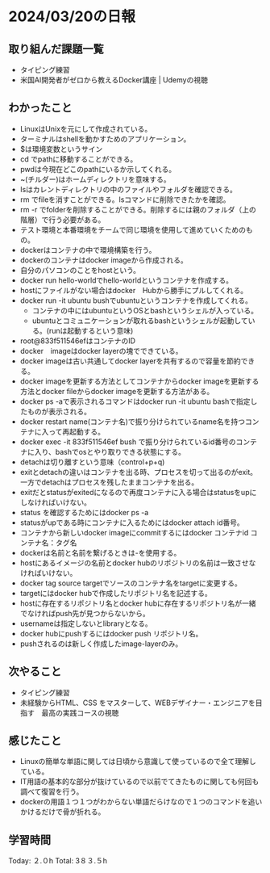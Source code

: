 # 2024/03/20の日報
## 取り組んだ課題一覧
* タイピング練習
* 米国AI開発者がゼロから教えるDocker講座 | Udemyの視聴
## わかったこと
* LinuxはUnixを元にして作成されている。
* ターミナルはshellを動かすためのアプリケーション。
* $は環境変数というサイン
* cd <path>でpathに移動することができる。
* pwdは今現在どこのpathにいるか示してくれる。
* ~(チルダー)はホームディレクトリを意味する。
* lsはカレントディレクトリの中のファイルやフォルダを確認できる。
* rm <file>でfileを消すことができる。lsコマンドに削除できたかを確認。
* rm -r <folder>でfolderを削除することができる。削除するには親のフォルダ（上の階層）で行う必要がある。
* テスト環境と本番環境をチームで同じ環境を使用して進めていくためのもの。
* dockerはコンテナの中で環境構築を行う。
* dockerのコンテナはdocker imageから作成される。
* 自分のパソコンのことをhostという。
* docker run hello-worldでhello-worldというコンテナを作成する。
* hostにファイルがない場合はdocker　Hubから勝手にプルしてくれる。
* docker run -it ubuntu bushでubuntuというコンテナを作成してくれる。
  *  コンテナの中にはubuntuというOSとbashというシェルが入っている。
  *  ubuntuとコミュニケーションが取れるbashというシェルが起動している。(runは起動するという意味)
*  root@833f511546efはコンテナのID
* docker　imageはdocker layerの塊でできている。
* docker imageは古い共通してdocker layerを共有するので容量を節約できる。
* docker imageを更新する方法としてコンテナからdocker imageを更新する方法とdocker fileからdocker imageを更新する方法がある。
* docker ps -aで表示されるコマンドはdocker run -it ubuntu bashで指定したものが表示される。
* docker restart name(コンテナ名)で振り分けられているname名を持つコンテナに入って再起動する。
* docker exec -it 833f511546ef bush で振り分けられているid番号のコンテナに入り、bashでosとやり取りできる状態にする。
* detachは切り離すという意味（control+p+q)
* exitとdetachの違いはコンテナを出る時、プロセスを切って出るのがexit。一方でdetachはプロセスを残したままコンテナを出る。
 * exitだとstatusがexitedになるので再度コンテナに入る場合はstatusをupにしなければいけない。
 * status を確認するためにはdocker ps -a
* statusがupである時にコンテナに入るためにはdocker attach id番号。
* コンテナから新しいdocker imageにcommitするにはdocker コンテナid コンテナ名：タグ名
* dockerは名前と名前を繋げるときは-を使用する。
* hostにあるイメージの名前とdocker hubのリポジトリの名前は一致させなければいけない。
* docker tag source targetでソースのコンテナ名をtargetに変更する。
 * targetにはdocker hubで作成したリポジトリ名を記述する。
 * hostに存在するリポジトリ名とdocker hubに存在するリポジトリ名が一緒でなければpush先が見つからないから。
 * usernameは指定しないとlibraryとなる。
 * docker hubにpushするにはdocker push リポジトリ名。
  * pushされるのは新しく作成したimage-layerのみ。   
## 次やること
* タイピング練習
* 未経験からHTML、CSS をマスターして、WEBデザイナー・エンジニアを目指す　最高の実践コースの視聴
## 感じたこと
* Linuxの簡単な単語に関しては日頃から意識して使っているので全て理解している。
* IT用語の基本的な部分が抜けているので以前でてきたものに関しても何回も調べて復習を行う。
* dockerの用語１つ１つがわからない単語だらけなので１つのコマンドを追いかけるだけで骨が折れる。

##  学習時間
Today: ２.０h
Total: 3８３.５h
